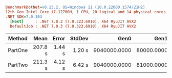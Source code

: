 ``` ini

BenchmarkDotNet=v0.13.2, OS=Windows 11 (10.0.22000.1574/21H2)
12th Gen Intel Core i7-12700H, 1 CPU, 20 logical and 14 physical cores
.NET SDK=7.0.103
  [Host]     : .NET 7.0.3 (7.0.323.6910), X64 RyuJIT AVX2
  DefaultJob : .NET 7.0.3 (7.0.323.6910), X64 RyuJIT AVX2


```
|  Method |    Mean |  Error | StdDev |         Gen0 |       Gen1 |      Gen2 | Allocated |
|-------- |--------:|-------:|-------:|-------------:|-----------:|----------:|----------:|
| PartOne | 207.8 s | 1.44 s | 1.20 s | 9040000.0000 | 80000.0000 | 2000.0000 | 105.63 GB |
| PartTwo | 211.3 s | 4.12 s | 6.42 s | 9040000.0000 | 81000.0000 | 2000.0000 | 105.63 GB |
